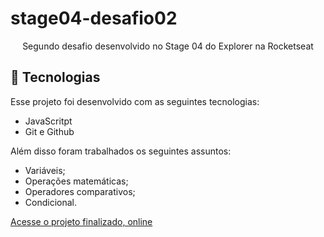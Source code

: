 # stage04-desafio02

<p align="center">
Segundo desafio desenvolvido no Stage 04 do Explorer na Rocketseat<br/>


## 🚀 Tecnologias

Esse projeto foi desenvolvido com as seguintes tecnologias:

- JavaScritpt
- Git e Github

Além disso foram trabalhados os seguintes assuntos:

- Variáveis;
- Operações matemáticas;
- Operadores comparativos;
- Condicional.

[Acesse o projeto finalizado, online](https://marcelgava.github.io/rocket.sect/)

